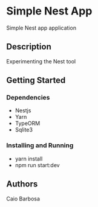 # Simple Nest App

Simple Nest app application

## Description

Experimenting the Nest tool

## Getting Started

### Dependencies

* Nestjs
* Yarn
* TypeORM
* Sqlite3

### Installing and Running

* yarn install
* npm run start:dev


## Authors

Caio Barbosa
